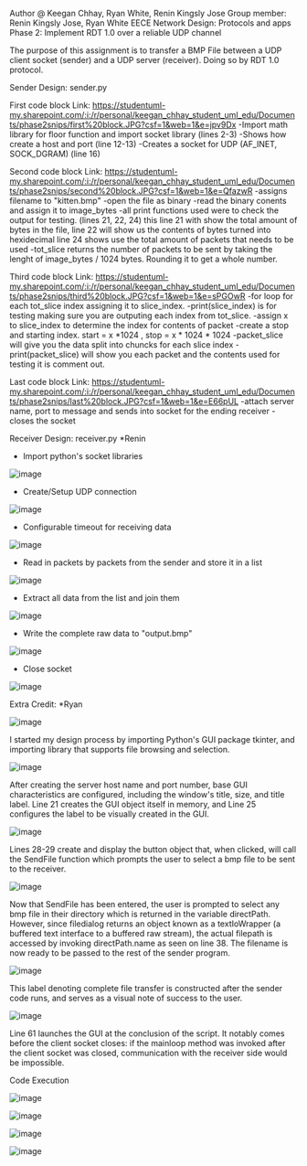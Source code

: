 Author @ Keegan Chhay, Ryan White, Renin Kingsly Jose
Group member: Renin Kingsly Jose, Ryan White
EECE Network Design: Protocols and apps
Phase 2: Implement RDT 1.0 over a reliable UDP channel

The purpose of this assignment is to transfer a BMP File between a UDP client socket (sender)
and a UDP server (receiver). Doing so by RDT 1.0 protocol.

Sender Design: sender.py

First code block Link:
https://studentuml-my.sharepoint.com/:i:/r/personal/keegan_chhay_student_uml_edu/Documents/phase2snips/first%20block.JPG?csf=1&web=1&e=jpv9Dx
 -Import math library for floor function and import socket library (lines 2-3)
 -Shows how create a host and port (line 12-13)
 -Creates a socket for UDP (AF_INET, SOCK_DGRAM) (line 16)


Second code block Link:
https://studentuml-my.sharepoint.com/:i:/r/personal/keegan_chhay_student_uml_edu/Documents/phase2snips/second%20block.JPG?csf=1&web=1&e=QfazwR
-assigns filename to "kitten.bmp"
-open the file as binary
-read the binary conents and assign it to image_bytes
-all print functions used were to check the output for testing. (lines 21, 22, 24)
this line 21 with show the total amount of bytes in the file, line 22 will show us the contents of bytes turned into hexidecimal
line 24 shows use the total amount of packets that needs to be used
-tot_slice returns the number of packets to be sent by taking the lenght of image_bytes / 1024 bytes. Rounding it to get a whole number.


Third code block Link:
https://studentuml-my.sharepoint.com/:i:/r/personal/keegan_chhay_student_uml_edu/Documents/phase2snips/third%20block.JPG?csf=1&web=1&e=sPGOwR
-for loop for each tot_slice index assigning it to slice_index.
-print(slice_index) is for testing making sure you are outputing each index from tot_slice.
-assign x to slice_index to determine the index for contents of packet
-create a stop and starting index. start = x *1024 , stop = x * 1024 * 1024
-packet_slice will give you the data split into chuncks for each slice index
-print(packet_slice) will show you each packet and the contents used for testing it is comment out.


Last code block Link:
https://studentuml-my.sharepoint.com/:i:/r/personal/keegan_chhay_student_uml_edu/Documents/phase2snips/last%20block.JPG?csf=1&web=1&e=E66pUL
-attach server name, port to message and sends into socket for the ending receiver
-closes the socket

Receiver Design: receiver.py *Renin
- Import python's socket libraries

![image](https://user-images.githubusercontent.com/44981300/193434552-72100c45-1a00-41ed-937a-417ae1efc9a3.png)

- Create/Setup UDP connection

![image](https://user-images.githubusercontent.com/44981300/193434563-747a9ac7-21a4-47c1-bcd9-da8e6430d3ab.png)

- Configurable timeout for receiving data

![image](https://user-images.githubusercontent.com/44981300/193434574-db10b39c-f55e-4da9-9be6-4545950930fd.png)

- Read in packets by packets from the sender and store it in a list

![image](https://user-images.githubusercontent.com/44981300/193434610-68d5df20-0427-4fd1-b9d6-2b02390d659f.png)

- Extract all data from the list and join them

![image](https://user-images.githubusercontent.com/44981300/193434616-7801c839-e08e-437c-85ed-f6bb10e1479d.png)

- Write the complete raw data to "output.bmp"

![image](https://user-images.githubusercontent.com/44981300/193434621-b9a7cd5a-0926-4431-8700-c25dde92f255.png)

- Close socket

![image](https://user-images.githubusercontent.com/44981300/193434625-942dc6c0-49bf-4046-bf3c-273068b36f13.png)


Extra Credit: *Ryan

![image](https://user-images.githubusercontent.com/44981300/193417586-73ba67b3-57e3-4ad7-bc8b-a857d11dde54.png)

I started my design process by importing Python's GUI package tkinter, and importing library that supports file browsing and selection.

![image](https://user-images.githubusercontent.com/44981300/193417636-fd2b316e-4b33-444c-b2c8-3e9764b25e66.png)

After creating the server host name and port number, base GUI characteristics are configured, including the window's title, size, and title label. Line 21 creates the GUI object itself in memory, and Line 25 configures the label to be visually created in the GUI.

![image](https://user-images.githubusercontent.com/44981300/193417818-f2a3d0b0-1f05-4ed5-81de-56cd7b241d8d.png)

Lines 28-29 create and display the button object that, when clicked, will call the SendFile function which prompts the user to select a bmp file to be sent to the receiver.

![image](https://user-images.githubusercontent.com/44981300/193417892-ce3fa17f-e63a-4964-8d97-dfc63846bd19.png)

Now that SendFile has been entered, the user is prompted to select any bmp file in their directory which is returned in the variable directPath. However, since filedialog returns an object known as a textIoWrapper (a buffered text interface to a buffered raw stream), the actual filepath is accessed by invoking directPath.name as seen on line 38. The filename is now ready to be passed to the rest of the sender program.

![image](https://user-images.githubusercontent.com/44981300/193418132-fe70109a-742d-4259-89a5-42fe19aab55c.png)

This label denoting complete file transfer is constructed after the sender code runs, and serves as a visual note of success to the user.

![image](https://user-images.githubusercontent.com/44981300/193418178-b10f13ec-02fd-4adc-9714-d5f03b5cbe17.png)

Line 61 launches the GUI at the conclusion of the script. It notably comes before the client socket closes: if the mainloop method was invoked after the client socket was closed, communication with the receiver side would be impossible.

Code Execution

![image](https://user-images.githubusercontent.com/44981300/193434719-808f3163-ef2b-4133-996f-8f146cf57b62.png)

![image](https://user-images.githubusercontent.com/44981300/193434734-30a5de82-29a4-4007-a8ca-3d1fd39a851c.png)

![image](https://user-images.githubusercontent.com/44981300/193434738-f6220cda-58cc-43fa-880f-40effa9b9bbd.png)

![image](https://user-images.githubusercontent.com/44981300/193434751-52919d26-44b4-4e34-9c8e-6ea975589e55.png)

